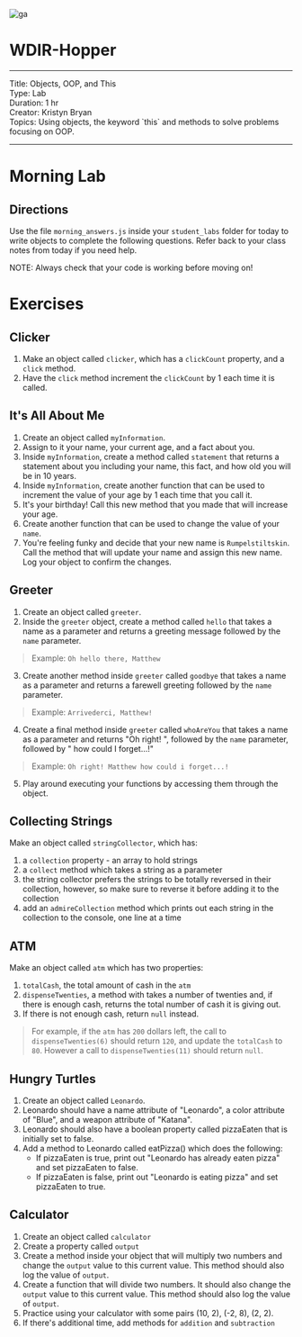 ![ga](http://mobbook.generalassemb.ly/ga_cog.png)

# WDIR-Hopper

<hr>
Title: Objects, OOP, and This<br>
Type: Lab<br>
Duration: 1 hr<br>
Creator: Kristyn Bryan<br>
Topics: Using objects, the keyword `this` and methods to solve problems focusing on OOP.<br>
<hr>

# Morning Lab

## Directions

Use the file `morning_answers.js` inside your `student_labs` folder for today to write objects to complete the following questions. Refer back to your class notes from today if you need help.

NOTE: Always check that your code is working before moving on!

# Exercises

## Clicker

1. Make an object called `clicker`, which has a `clickCount` property, and a `click` method.  
2. Have the `click` method increment the `clickCount` by 1 each time it is called.

## It's All About Me

1. Create an object called `myInformation`.
2. Assign to it your name, your current age, and a fact about you.
3. Inside `myInformation`, create a method called `statement` that returns a statement about you including your name, this fact, and how old you will be in 10 years.
4. Inside `myInformation`, create another function that can be used to increment the value of your age by 1 each time that you call it.
5. It's your birthday! Call this new method that you made that will increase your age.
6. Create another function that can be used to change the value of your `name`.
7. You're feeling funky and decide that your new name is `Rumpelstiltskin`. Call the method that will update your name and assign this new name. Log your object to confirm the changes.

## Greeter
1. Create an object called `greeter`.
2. Inside the `greeter` object, create a method called `hello` that takes a name as a parameter and returns a greeting message followed by the `name` parameter.

>Example:
`Oh hello there, Matthew`

3. Create another method inside `greeter` called `goodbye` that takes a name as a parameter and returns a farewell greeting followed by the `name` parameter.

>Example:
`Arrivederci, Matthew!`

4. Create a final method inside `greeter` called `whoAreYou` that takes a name as a parameter and returns "Oh right! ", followed by the `name` parameter, followed by " how could I forget...!"

>Example:
`Oh right! Matthew how could i forget...!`

5. Play around executing your functions by accessing them through the object.

## Collecting Strings

Make an object called `stringCollector`, which has:  
1. a `collection` property - an array to hold strings
2. a `collect` method which takes a string as a parameter
3. the string collector prefers the strings to be totally reversed in their collection, however, so make sure to reverse it before adding it to the collection
4. add an `admireCollection` method which prints out each string in the collection to the console, one line at a time

## ATM

Make an object called `atm` which has two properties:  
1. `totalCash`, the total amount of cash in the `atm`
2. `dispenseTwenties`, a method with takes a number of twenties and, if there is enough cash, returns the total number of cash it is giving out.  
3. If there is not enough cash, return `null` instead.

>For example, if the `atm` has `200` dollars left, the call to `dispenseTwenties(6)` should return `120`, and update the `totalCash` to `80`.  However a call to `dispenseTwenties(11)` should return `null`.

## Hungry Turtles

1. Create an object called `Leonardo`.
2. Leonardo should have a name attribute of "Leonardo", a color attribute of "Blue", and a weapon attribute of "Katana".
3. Leonardo should also have a boolean property called pizzaEaten that is initially set to false.
4. Add a method to Leonardo called eatPizza() which does the following:
    - If pizzaEaten is true, print out "Leonardo has already eaten pizza" and set pizzaEaten to false.
    - If pizzaEaten is false, print out "Leonardo is eating pizza" and set pizzaEaten to true.

## Calculator

1. Create an object called `calculator`
2. Create a property called `output`
3. Create a method inside your object that will multiply two numbers and change the `output` value to this current value. This method should also log the value of `output`.
4. Create a function that will divide two numbers. It should also change the `output` value to this current value. This method should also log the value of `output`.
5. Practice using your calculator with some pairs (10, 2), (-2, 8), (2, 2).
6. If there's additional time, add methods for `addition` and `subtraction`
